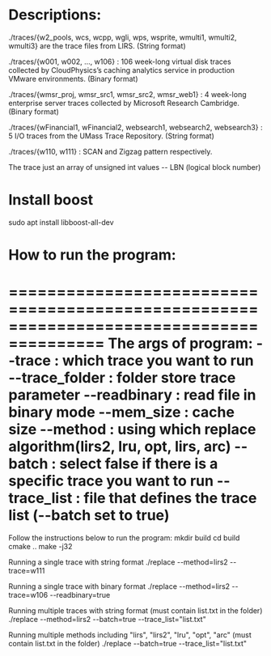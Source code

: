 # Descriptions:

   ./traces/{w2_pools, wcs, wcpp, wgli, wps, wsprite, wmulti1, wmulti2, wmulti3} are the trace files from LIRS. (String format)

   ./traces/{w001, w002, ..., w106} : 106 week-long virtual disk traces collected by CloudPhysics’s caching analytics service in production VMware environments. (Binary format)

   ./traces/{wmsr_proj, wmsr_src1, wmsr_src2, wmsr_web1} : 4 week-long enterprise server traces collected by Microsoft Research Cambridge. (Binary format)

   ./traces/{wFinancial1, wFinancial2, websearch1, websearch2, websearch3} : 5 I/O traces from the UMass Trace Repository. (String format)

   ./traces/{w110, w111} : SCAN and Zigzag pattern respectively.

   The trace just an array of unsigned int values -- LBN (logical block number)

# Install boost

sudo apt install libboost-all-dev

# How to run the program:
========================================================================================
   The args of program:
   --trace : which trace you want to run
   --trace_folder : folder store trace parameter
   --readbinary : read file in binary mode
   --mem_size : cache size
   --method : using which replace algorithm(lirs2, lru, opt, lirs, arc)
   --batch : select false if there is a specific trace you want to run
   --trace_list : file that defines the trace list (--batch set to true)
========================================================================================
   Follow the instructions below to run the program:
   mkdir build
   cd build
   cmake ..
   make -j32

   Running a single trace with string format
   ./replace --method=lirs2 --trace=w111

   Running a single trace with binary format
   ./replace --method=lirs2 --trace=w106  --readbinary=true

   Running multiple traces with string format (must contain list.txt in the folder)
   ./replace --method=lirs2 --batch=true --trace_list="list.txt"

   Running multiple methods including "lirs", "lirs2", "lru", "opt", "arc" (must contain list.txt in the folder)
   ./replace --batch=true --trace_list="list.txt"